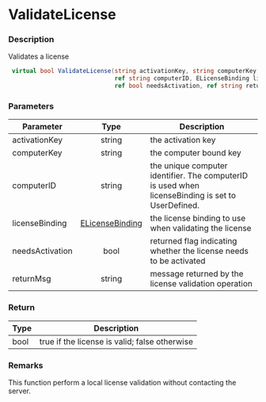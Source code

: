 # ValidateLicense

### Description

Validates a license

```c#
 virtual bool ValidateLicense(string activationKey, string computerKey, 
                              ref string computerID, ELicenseBinding licenseBinding, 
                              ref bool needsActivation, ref string returnMsg)
```

### Parameters

| Parameter       |                  Type                  | Description                                                                                       |
| --------------- | :------------------------------------: | ------------------------------------------------------------------------------------------------- |
| activationKey   |                 string                 | the activation key                                                                                |
| computerKey     |                 string                 | the computer bound key                                                                            |
| computerID      |                 string                 | the unique computer identifier. The computerID is used when licenseBinding is set to UserDefined. |
| licenseBinding  | [ELicenseBinding](ref:elicensebinding) | the license binding to use when validating the license                                            |
| needsActivation |                  bool                  | returned flag indicating whether the license needs to be activated                                |
| returnMsg       |                 string                 | message returned by the license validation operation                                              |

### Return

| Type | Description                                   |
| ---- | --------------------------------------------- |
| bool | true if the license is valid; false otherwise |

### Remarks

This function perform a local license validation without contacting the server.
